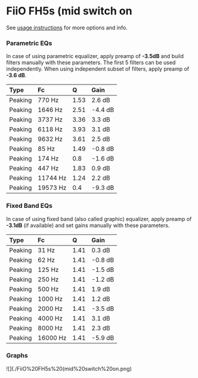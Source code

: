 # FiiO FH5s (mid switch on
See [usage instructions](https://github.com/jaakkopasanen/AutoEq#usage) for more options and info.

### Parametric EQs
In case of using parametric equalizer, apply preamp of **-3.5dB** and build filters manually
with these parameters. The first 5 filters can be used independently.
When using independent subset of filters, apply preamp of **-3.6 dB**.

| Type    | Fc       |    Q | Gain    |
|:--------|:---------|:-----|:--------|
| Peaking | 770 Hz   | 1.53 | 2.6 dB  |
| Peaking | 1646 Hz  | 2.51 | -4.4 dB |
| Peaking | 3737 Hz  | 3.36 | 3.3 dB  |
| Peaking | 6118 Hz  | 3.93 | 3.1 dB  |
| Peaking | 9632 Hz  | 3.61 | 2.5 dB  |
| Peaking | 85 Hz    | 1.49 | -0.8 dB |
| Peaking | 174 Hz   | 0.8  | -1.6 dB |
| Peaking | 447 Hz   | 1.83 | 0.9 dB  |
| Peaking | 11744 Hz | 1.24 | 2.2 dB  |
| Peaking | 19573 Hz | 0.4  | -9.3 dB |

### Fixed Band EQs
In case of using fixed band (also called graphic) equalizer, apply preamp of **-3.1dB**
(if available) and set gains manually with these parameters.

| Type    | Fc       |    Q | Gain    |
|:--------|:---------|:-----|:--------|
| Peaking | 31 Hz    | 1.41 | 0.3 dB  |
| Peaking | 62 Hz    | 1.41 | -0.8 dB |
| Peaking | 125 Hz   | 1.41 | -1.5 dB |
| Peaking | 250 Hz   | 1.41 | -1.2 dB |
| Peaking | 500 Hz   | 1.41 | 1.9 dB  |
| Peaking | 1000 Hz  | 1.41 | 1.2 dB  |
| Peaking | 2000 Hz  | 1.41 | -3.5 dB |
| Peaking | 4000 Hz  | 1.41 | 3.1 dB  |
| Peaking | 8000 Hz  | 1.41 | 2.3 dB  |
| Peaking | 16000 Hz | 1.41 | -5.9 dB |

### Graphs
![](./FiiO%20FH5s%20(mid%20switch%20on.png)